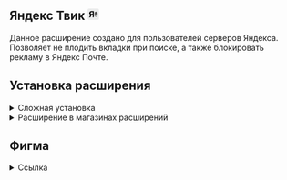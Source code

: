 <div>
  <h2>Яндекс Твик <img src="images/icon-32.png" width="20px"></h2>
  <p>Данное расширение создано для пользователей серверов Яндекса. <br>Позволяет не плодить вкладки при поиске, а также блокировать рекламу в Яндекс Почте.</p>
</div>

<div>
<h2>Установка расширения</h2>

<details>
<summary>Cложная установка</summary>

1. Открыть страницу (chrome://extensions)
2. Включить режим разработчика (правый верхний угол)
3. Загрузить распакованное расширение (левый верхний угол)

</details>

<details>
<summary>Расширение в магазинах расширений</summary> 

1. https://vk.cc/cKRx0U
</details>
</div>


Фигма
---
<details>
<summary>Ссылка</summary>
https://www.figma.com/design/x8ccQmPEr58mwUo7WYNipZ/Yandex-Tweak?node-id=0-1&t=pgswNMBTa3I3TeOz-1
</details>
